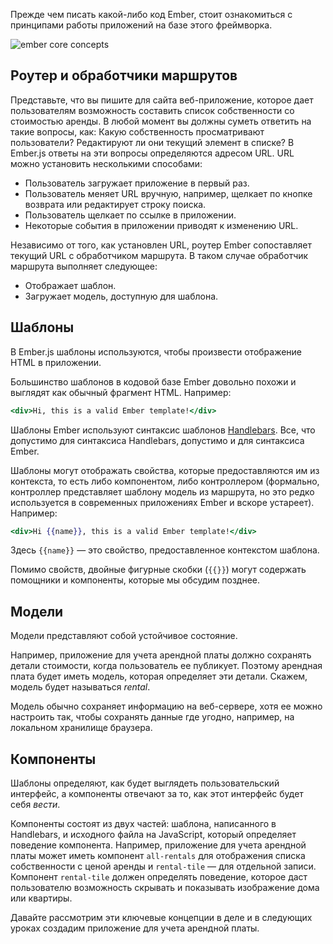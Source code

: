 Прежде чем писать какой-либо код Ember, стоит ознакомиться с принципами работы приложений на базе этого фреймворка.

![ember core concepts](/static/images/guides/ember-core-concepts/ember-core-concepts.png)

## Роутер и обработчики маршрутов

Представьте, что вы пишите для сайта веб-приложение, которое дает пользователям возможность составить список собственности со стоимостью аренды. В любой момент вы должны суметь ответить на такие вопросы, как: Какую собственность просматривают пользователи? Редактируют ли они текущий элемент в списке? В Ember.js ответы на эти вопросы определяются адресом URL. URL можно установить несколькими способами:

* Пользователь загружает приложение в первый раз.
* Пользователь меняет URL вручную, например, щелкает по кнопке возврата или редактирует строку поиска.
* Пользователь щелкает по ссылке в приложении.
* Некоторые события в приложении приводят к изменению URL.

Независимо от того, как установлен URL, роутер Ember сопоставляет текущий URL с обработчиком маршрута. В таком случае обработчик маршрута выполняет следующее:

* Отображает шаблон.
* Загружает модель, доступную для шаблона.

## Шаблоны

В Ember.js шаблоны используются, чтобы произвести отображение HTML в приложении.

Большинство шаблонов в кодовой базе Ember довольно похожи и выглядят как обычный фрагмент HTML. Например:

```hbs
<div>Hi, this is a valid Ember template!</div>
```

Шаблоны Ember используют синтаксис шаблонов [Handlebars](http://handlebarsjs.com/). Все, что допустимо для синтаксиса Handlebars, допустимо и для синтаксиса Ember.

Шаблоны могут отображать свойства, которые предоставляются им из контекста, то есть либо компонентом, либо контроллером (формально, контроллер представляет шаблону модель из маршрута, но это редко используется в современных приложениях Ember и вскоре устареет). Например:

```hbs
<div>Hi {{name}}, this is a valid Ember template!</div>
```

Здесь `{{name}}` — это свойство, предоставленное контекстом шаблона.

Помимо свойств, двойные фигурные скобки (`{{}}`) могут содержать помощники и компоненты, которые мы обсудим позднее.

## Модели

Модели представляют собой устойчивое состояние.

Например, приложение для учета арендной платы должно сохранять детали стоимости, когда пользователь ее публикует. Поэтому арендная плата будет иметь модель, которая определяет эти детали. Скажем, модель будет называться *rental*.

Модель обычно сохраняет информацию на веб-сервере, хотя ее можно настроить так, чтобы сохранять данные где угодно, например, на локальном хранилище браузера.

## Компоненты

Шаблоны определяют, как будет выглядеть пользовательский интерфейс, а компоненты отвечают за то, как этот интерфейс будет себя *вести*.

Компоненты состоят из двух частей: шаблона, написанного в Handlebars, и исходного файла на JavaScript, который определяет поведение компонента. Например, приложение для учета арендной платы может иметь компонент `all-rentals` для отображения списка собственности с ценой аренды и `rental-tile` — для отдельной записи. Компонент `rental-tile` должен определять поведение, которое даст пользователю возможность скрывать и показывать изображение дома или квартиры.

Давайте рассмотрим эти ключевые концепции в деле и в следующих уроках создадим приложение для учета арендной платы.
